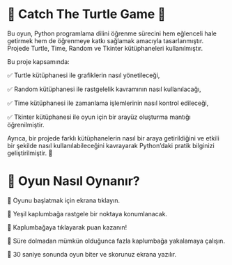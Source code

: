# 🐢 Catch The Turtle Game 🎯
Bu oyun, Python programlama dilini öğrenme sürecini hem eğlenceli hale getirmek hem de öğrenmeye katkı sağlamak amacıyla tasarlanmıştır. Projede Turtle, Time, Random ve Tkinter kütüphaneleri kullanılmıştır.

Bu proje kapsamında:

✅ Turtle kütüphanesi ile grafiklerin nasıl yönetileceği,

✅ Random kütüphanesi ile rastgelelik kavramının nasıl kullanılacağı,

✅ Time kütüphanesi ile zamanlama işlemlerinin nasıl kontrol edileceği,

✅ Tkinter kütüphanesi ile oyun için bir arayüz oluşturma mantığı öğrenilmiştir.


Ayrıca, bir projede farklı kütüphanelerin nasıl bir araya getirildiğini ve etkili bir şekilde nasıl kullanılabileceğini kavrayarak Python’daki pratik bilginizi geliştirilmiştir. 🚀

# 📌 Oyun Nasıl Oynanır?
🔹 Oyunu başlatmak için ekrana tıklayın.

🔹 Yeşil kaplumbağa rastgele bir noktaya konumlanacak.

🔹 Kaplumbağaya tıklayarak puan kazanın!

🔹 Süre dolmadan mümkün olduğunca fazla kaplumbağa yakalamaya çalışın.

🔹 30 saniye sonunda oyun biter ve skorunuz ekrana yazılır.
